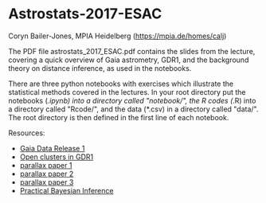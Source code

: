 # Astrostats-2017-ESAC

Coryn Bailer-Jones, MPIA Heidelberg (https://mpia.de/homes/calj)

The PDF file astrostats_2017_ESAC.pdf contains the slides from the lecture, covering a quick overview of Gaia astrometry, GDR1, and the background theory on distance inference, as used in the notebooks. 

There are three python notebooks with exercises which illustrate the statistical methods covered in the lectures.
In your root directory put the notebooks (*.ipynb) into a directory called "notebook/", the R codes (*.R) into a directory called "Rcode/", and the data (*.csv) in a directory called "data/". The root directory is then defined in the first line of each notebook.

Resources:
* [Gaia Data Release 1](http://adsabs.harvard.edu/abs/2017A%26A...601A..19G)
* [Open clusters in GDR1](http://adsabs.harvard.edu/abs/2017A%26A...601A..19G)
* [parallax paper 1](http://adsabs.harvard.edu/abs/2015PASP..127..994B)
* [parallax paper 2](http://adsabs.harvard.edu/abs/2016ApJ...832..137A)
* [parallax paper 3](http://adsabs.harvard.edu/abs/2016ApJ...833..119A)
* [Practical Bayesian Inference](http://www.cambridge.org/de/academic/subjects/physics/mathematical-methods/practical-bayesian-inference-primer-physical-scientists?format=PB)
